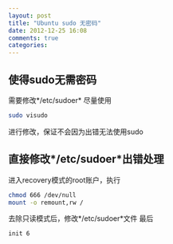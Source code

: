 ```yaml
---
layout: post
title: "Ubuntu sudo 无密码"
date: 2012-12-25 16:08
comments: true
categories: 
---
```


## 使得sudo无需密码

需要修改*/etc/sudoer*
尽量使用
```bash
sudo visudo
```
进行修改，保证不会因为出错无法使用sudo

## 直接修改*/etc/sudoer*出错处理

进入recovery模式的root账户，执行
```bash
chmod 666 /dev/null
mount -o remount,rw /
```
去除只读模式后，修改*/etc/sudoer*文件
最后
```bash
init 6
```
